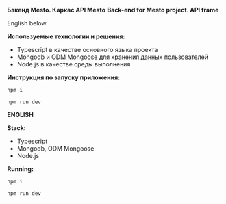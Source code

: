 **Бэкенд Mesto. Каркас API Mesto**
**Back-end for Mesto project. API frame**

English below

**Используемые технологии и решения:**
- Typescript в качестве основного языка проекта
- Mongodb и ODM Mongoose для хранения данных пользователей
- Node.js в качестве среды выполнения
  
**Инструкция по запуску приложения:**

    npm i
   
    npm run dev

**ENGLISH**

**Stack:**
- Typescript
- Mongodb, ODM Mongoose
- Node.js

**Running:**

    npm i
   
    npm run dev

